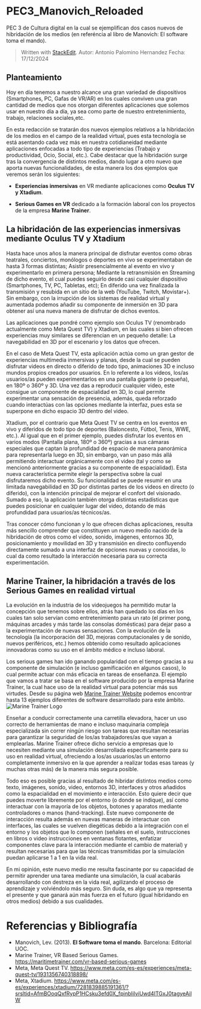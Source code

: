 # PEC3_Manovich_Reloaded
PEC 3 de Cultura digital en la cual se ejemplifican dos casos nuevos de hibridación de los medios (en referéncia al libro de Manovich: El software toma el mando).


> Written with [StackEdit](https://stackedit.io/).
Autor: Antonio Palomino Hernandez
Fecha: 17/12/2024

## **Planteamiento**


Hoy en día tenemos a nuestro alcance una gran variedad de dispositivos (Smartphones, PC, Gafas de VR/AR) en los cuales conviven una gran cantidad de medios que nos otorgan diferentes aplicaciones que solemos usar en nuestro día a día, ya sea como parte de nuestro entretenimiento, trabajo, relaciones sociales,etc.

En esta redacción se tratarán dos nuevos ejemplos relativos a la hibridación de los medios en el campo de la realidad virtual, pues esta tecnología se está asentando cada vez más en nuestra cotidianeidad mediante aplicaciones enfocadas a todo tipo de experiencias (Trabajo y productividad, Ocio, Social, etc.). Cabe destacar que la hibridación surge tras la convergencia de distintos medios, dando lugar a otro nuevo que aporta nuevas funcionalidades, de esta manera los dos ejemplos que veremos serán los siguientes:

- **Experiencias inmersivas** en VR mediante aplicaciones como **Oculus TV y Xtadium**.

- **Serious Games en VR** dedicado a la formación laboral con los proyectos de la empresa **Marine Trainer**.

## La hibridación de las experiencias inmersivas mediante Oculus TV y Xtadium

Hasta hace unos años la manera principal de disfrutar eventos como obras teatrales, conciertos, monólogos o deportes en vivo se experimentaban de hasta 3 formas distintas; Asistir presencialmente al evento en vivo y experimentarlo en primera persona; Mediante la retransmisión en Streaming de dicho evento, el cual puedes seguirlo desde casi cualquier dispositivo (Smartphones, TV, PC, Tabletas, etc); En diferido una vez finalizada la transmisión y resubida en un sitio de la web (YouTube, Twitch, Movistar+). Sin embargo, con la irrupción de los sistemas de realidad virtual y aumentada podemos añadir su componente de inmersión en 3D para obtener así una nueva manera de disfrutar de dichos eventos.

Las aplicaciones que pondré como ejemplo son Oculus TV (renombrado actualmente como Meta Quest TV) y Xtadium, en las cuales si bien ofrecen experiencias muy similares se diferencian en un pequeño detalle: La navegabilidad en 3D por el escenario y los datos que ofrecen.

En el caso de Meta Quest TV, esta aplicación actúa como un gran gestor de experiencias multimedia inmersivas y planas, desde la cual se pueden disfrutar videos en directo o diferido de todo tipo, animaciones 3D e incluso mundos propios creados por usuarios. En lo referente a los videos, los/as usuarios/as pueden experimentarlos en una pantalla gigante (o pequeña), en 180º o 360º y 3D. Una vez das a reproducir cualquier video, este consigue un componente de espacialidad en 3D, lo cual permite experimentar una sensación de presencia, además, queda reforzado cuando interactúas con las opciones mediante la interfaz, pues esta se superpone en dicho espacio 3D dentro del video.

Xtadium, por el contrario que Meta Quest TV se centra en los eventos en vivo y diferidos de todo tipo de deportes (Baloncesto, Fútbol, Tenis, WWE, etc.). Al igual que en el primer ejemplo, puedes disfrutar los eventos en varios modos (Pantalla plana, 180º o 360º) gracias a sus cámaras especiales que captan la profundidad de espacio de manera panorámica para representarla luego en 3D, sin embargo, van un paso más allá permitiendo interactuar orgánicamente con el video (tal y como se mencionó anteriormente gracias a su componente de espacialidad). Esta nueva característica permite elegir la perspectiva sobre la cual disfrutaremos dicho evento. Su funcionalidad se puede resumir en una limitada navegabilidad en 3D por distintas partes de los videos en directo (o diferido), con la intención principal de mejorar el confort del visionado. Sumado a eso, la aplicación también otorga distintas estadísticas que puedes posicionar en cualquier lugar del video, dotando de más profundidad para usuarios/as técnicos/as.

Tras conocer cómo funcionan y lo que ofrecen dichas aplicaciones, resulta más sencillo comprender que constituyen un nuevo medio nacido de la hibridación de otros como el video, sonido, imágenes, entornos 3D, posicionamiento y movilidad en 3D y transmisión en directo confluyendo directamente sumado a una interfaz de opciones nuevas y conocidas, lo cual da como resultado la interacción necesaria para su correcta experimentación.

## Marine Trainer, la hibridación a través de los Serious Games en realidad virtual

La evolución en la industria de los videojuegos ha permitido mutar la concepción que tenemos sobre ellos, atrás han quedado los días en los cuales tan solo servían como entretenimiento para un rato (el primer pong, máquinas arcades y más tarde las consolas domésticas) para dejar paso a la experimentación de nuevas sensaciones. Con la evolución de la tecnología (la incorporación del 3D, mejoras computacionales y de sonido, nuevos periféricos, etc.) hemos obtenido como resultado aplicaciones innovadoras como su uso en el ámbito médico e incluso laboral.

Los serious games han ido ganando popularidad con el tiempo gracias a su componente de simulación (e incluso gamificación en algunos casos), lo cual permite actuar con más eficacia en tareas de enseñanza. El ejemplo que vamos a tratar se basa en el software producido por la empresa Marine Trainer, la cual hace uso de la realidad virtual para potenciar más sus virtudes. Desde su página web [Marine Trainer Website](https://maritimetrainer.com/vr-based-serious-games) podemos encontrar hasta 13 ejemplos diferentes de software desarrollado para este ámbito.
![Marine Trainer Logo](https://github.com/user-attachments/assets/e93c6b2a-2fea-4240-88a0-8d9f0e5a81c9)


Enseñar a conducir correctamente una carretilla elevadora, hacer un uso correcto de herramientas de mano e incluso maquinaria compleja especializada sin correr ningún riesgo son tareas que resultan necesarias para garantizar la seguridad de los/as trabajadores/as que vayan a emplearlas. Marine Trainer ofrece dicho servicio a empresas que lo necesiten mediante una simulación desarrollada específicamente para su uso en realidad virtual, ofreciendo a los/as usuarios/as un entorno completamente inmersivo en la que aprender a realizar todas esas tareas (y muchas otras más) de la manera más segura posible.

Todo eso es posible gracias al resultado de hibridar distintos medios como texto, imágenes, sonido, video, entornos 3D, interfaces y otros añadidos como la espacialidad en el movimiento e interacción. Esto quiere decir que puedes moverte libremente por el entorno (o donde se indique), así como interactuar con la mayoría de los objetos, botones y aparatos mediante controladores o manos (hand-tracking). Este nuevo componente de interacción resulta además en nuevas maneras de interactuar con interfaces, las cuales se vuelven diegéticas debido a la integración con el entorno y los objetos que lo componen (señales en el suelo, instrucciones en libros o video instrucciones en ventanas flotantes, enfatizar componentes clave para la interacción mediante el cambio de material) y resultan necesarias para que las técnicas transmitidas por la simulación puedan aplicarse 1 a 1 en la vida real.

En mi opinión, este nuevo medio me resulta fascinante por su capacidad de permitir aprender una tarea mediante una simulación, la cual acabarás desarrollando con destreza en la vida real, agilizando el proceso de aprendizaje y volviéndolo más seguro. Sin duda, es algo que ya representa el presente y que ganará aún más fuerza en el futuro (igual hibridando en otros medios) debido a sus cualidades.

# Referencias y Bibliografía
- Manovich, Lev. (2013).  **El Software toma el mando**. Barcelona: Editorial UOC.
- Marine Trainer, VR Based Serious Games.  https://maritimetrainer.com/vr-based-serious-games
- Meta, Meta Quest TV. https://www.meta.com/es-es/experiences/meta-quest-tv/1931356740318898/
- Meta, Xtadium. https://www.meta.com/es-es/experiences/xtadium/7281839885191361/?srsltid=AfmBOoqQxfRypP1HCsku3efd0X_fpinbliIviUwd4ITGxJ0tagyeAilW
